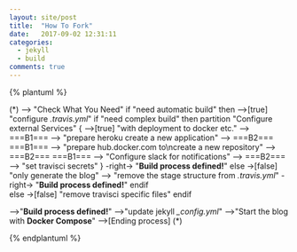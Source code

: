 ```yaml
---
layout: site/post
title:  "How To Fork"
date:   2017-09-02 12:31:11
categories:
  - jekyll
  - build
comments: true
---
```



{% plantuml %}

(*) --> "Check What You Need"
if "need automatic build" then
  -->[true] "configure <i>.travis.yml</i>"
    if "need complex build" then
      partition "Configure external Services" {
      -->[true] "with deployment to docker etc."
      --> ===B1===
      --> "prepare heroku create a new application"
      --> ===B2===
      ===B1=== --> "prepare hub.docker.com to\ncreate a new repository"
      --> ===B2===
      ===B1=== --> "Configure slack for notifications"
      --> ===B2===            
      --> "set travisci secrets"
      }
      -right-> "<b>Build process defined!</b>"
    else
      ->[false] "only generate the blog"
      --> "remove the stage structure from <i>.travis.yml</i>"
      -right-> "<b>Build process defined!</b>"
    endif  
else
  ->[false] "remove travisci specific files"
endif

-->"<b>Build process defined!</b>"
-->"update jekyll <i>_config.yml</i>"
-->"Start the blog with <b>Docker Compose</b>"
-->[Ending process] (*)

{% endplantuml %}
